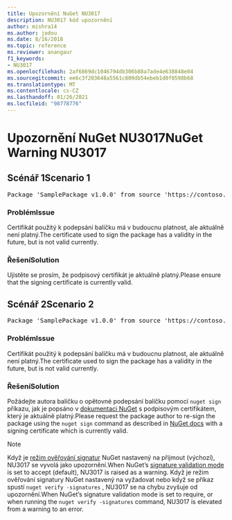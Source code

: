 ```yaml
---
title: Upozornění NuGet NU3017
description: NU3017 kód upozornění
author: mishra14
ms.author: jodou
ms.date: 8/16/2018
ms.topic: reference
ms.reviewer: anangaur
f1_keywords:
- NU3017
ms.openlocfilehash: 2af6869dc1046794db306b88a7ade4e638848e04
ms.sourcegitcommit: ee6c3f203648a5561c809db54ebeb1d0f0598b68
ms.translationtype: MT
ms.contentlocale: cs-CZ
ms.lasthandoff: 01/26/2021
ms.locfileid: "98778776"
---
```

# <a name="nuget-warning-nu3017"></a><span data-ttu-id="f7aa5-103">Upozornění NuGet NU3017</span><span class="sxs-lookup"><span data-stu-id="f7aa5-103">NuGet Warning NU3017</span></span>

## <a name="scenario-1"></a><span data-ttu-id="f7aa5-104">Scénář 1</span><span class="sxs-lookup"><span data-stu-id="f7aa5-104">Scenario 1</span></span>

<pre>Package 'SamplePackage v1.0.0' from source 'https://contoso.com/index.json': The signing certificate is not yet valid.</pre>

### <a name="issue"></a><span data-ttu-id="f7aa5-105">Problém</span><span class="sxs-lookup"><span data-stu-id="f7aa5-105">Issue</span></span>

<span data-ttu-id="f7aa5-106">Certifikát použitý k podepsání balíčku má v budoucnu platnost, ale aktuálně není platný.</span><span class="sxs-lookup"><span data-stu-id="f7aa5-106">The certificate used to sign the package has a validity in the future, but is not valid currently.</span></span>


### <a name="solution"></a><span data-ttu-id="f7aa5-107">Řešení</span><span class="sxs-lookup"><span data-stu-id="f7aa5-107">Solution</span></span>

<span data-ttu-id="f7aa5-108">Ujistěte se prosím, že podpisový certifikát je aktuálně platný.</span><span class="sxs-lookup"><span data-stu-id="f7aa5-108">Please ensure that the signing certificate is currently valid.</span></span>



## <a name="scenario-2"></a><span data-ttu-id="f7aa5-109">Scénář 2</span><span class="sxs-lookup"><span data-stu-id="f7aa5-109">Scenario 2</span></span>

<pre>Package 'SamplePackage v1.0.0' from source 'https://contoso.com/index.json': The primary signature's certificate is not yet valid.</pre>

### <a name="issue"></a><span data-ttu-id="f7aa5-110">Problém</span><span class="sxs-lookup"><span data-stu-id="f7aa5-110">Issue</span></span>

<span data-ttu-id="f7aa5-111">Certifikát použitý k podepsání balíčku má v budoucnu platnost, ale aktuálně není platný.</span><span class="sxs-lookup"><span data-stu-id="f7aa5-111">The certificate used to sign the package has a validity in the future, but is not valid currently.</span></span>


### <a name="solution"></a><span data-ttu-id="f7aa5-112">Řešení</span><span class="sxs-lookup"><span data-stu-id="f7aa5-112">Solution</span></span>

<span data-ttu-id="f7aa5-113">Požádejte autora balíčku o opětovné podepsání balíčku pomocí `nuget sign` příkazu, jak je popsáno v [dokumentaci NuGet](../../create-packages/sign-a-package.md) s podpisovým certifikátem, který je aktuálně platný.</span><span class="sxs-lookup"><span data-stu-id="f7aa5-113">Please request the package author to re-sign the package using the `nuget sign` command as described in [NuGet docs](../../create-packages/sign-a-package.md) with a signing certificate which is currently valid.</span></span>


> [!Note]
> <span data-ttu-id="f7aa5-114">Když je [režim ověřování signatur](../../consume-packages/installing-signed-packages.md#configure-package-signature-requirements) NuGet nastavený na přijmout (výchozí), NU3017 se vyvolá jako upozornění.</span><span class="sxs-lookup"><span data-stu-id="f7aa5-114">When NuGet’s [signature validation mode](../../consume-packages/installing-signed-packages.md#configure-package-signature-requirements) is set to accept (default), NU3017 is raised as a warning.</span></span> <span data-ttu-id="f7aa5-115">Když je režim ověřování signatury NuGet nastavený na vyžadovat nebo když se příkaz spustí `nuget verify -signatures` , NU3017 se na chybu zvyšuje od upozornění.</span><span class="sxs-lookup"><span data-stu-id="f7aa5-115">When NuGet’s signature validation mode is set to require, or when running the `nuget verify -signatures` command, NU3017 is elevated from a warning to an error.</span></span> 
